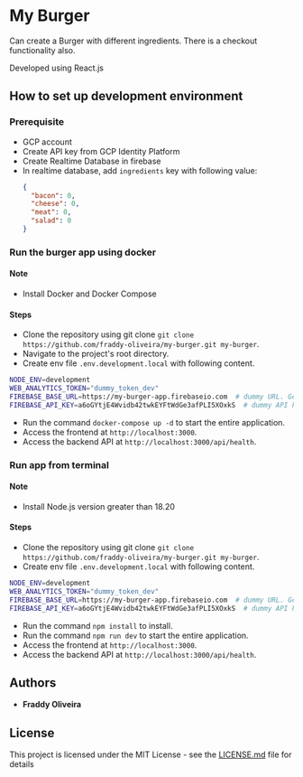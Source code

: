 # My Burger

Can create a Burger with different ingredients. There is a checkout functionality also.

Developed using React.js

## How to set up development environment

### Prerequisite

- GCP account
- Create API key from GCP Identity Platform
- Create Realtime Database in firebase
- In realtime database, add `ingredients` key with following value:
  ```json
  {
    "bacon": 0,
    "cheese": 0,
    "meat": 0,
    "salad": 0
  }
  ```

### Run the burger app using docker

#### Note

- Install Docker and Docker Compose

#### Steps

- Clone the repository using git clone `git clone https://github.com/fraddy-oliveira/my-burger.git my-burger`.
- Navigate to the project's root directory.
- Create env file `.env.development.local` with following content.

```sh
NODE_ENV=development
WEB_ANALYTICS_TOKEN="dummy_token_dev"
FIREBASE_BASE_URL=https://my-burger-app.firebaseio.com  # dummy URL. Get this value from Firebase
FIREBASE_API_KEY=a6oGYtjE4Wvidb42twkEYFtWdGe3afPLI5XOxkS  # dummy API key. Get this value from GCP Identity Platform
```

- Run the command `docker-compose up -d` to start the entire application.
- Access the frontend at `http://localhost:3000`.
- Access the backend API at `http://localhost:3000/api/health`.

### Run app from terminal

#### Note

- Install Node.js version greater than 18.20

#### Steps

- Clone the repository using git clone `git clone https://github.com/fraddy-oliveira/my-burger.git my-burger`.
- Create env file `.env.development.local` with following content.

```sh
NODE_ENV=development
WEB_ANALYTICS_TOKEN="dummy_token_dev"
FIREBASE_BASE_URL=https://my-burger-app.firebaseio.com  # dummy URL. Get this value from Firebase
FIREBASE_API_KEY=a6oGYtjE4Wvidb42twkEYFtWdGe3afPLI5XOxkS  # dummy API key. Get this value from GCP Identity Platform
```

- Run the command `npm install` to install.
- Run the command `npm run dev` to start the entire application.
- Access the frontend at `http://localhost:3000`.
- Access the backend API at `http://localhost:3000/api/health`.

## Authors

- **Fraddy Oliveira**

## License

This project is licensed under the MIT License - see the [LICENSE.md](LICENSE.md) file for details
